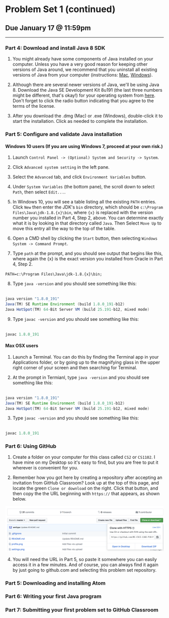 # Problem Set 1 (continued)

## Due January 17 @ 11:59pm

---

### Part 4: Download and install Java 8 SDK

1. You might already have some components of Java installed on your computer. Unless you have a very good reason for keeping other versions of Java around, we recommend that you uninstall all existing versions of Java from your computer (instructions: [Mac](https://www.java.com/en/download/help/mac_uninstall_java.xml), [Windows](https://www.java.com/en/download/help/uninstall_java.xml)). 


2. Although there are several newer versions of Java, we'll be using Java 8. Download the Java SE Development Kit 8u191 (the last three numbers might be different, that's okay!) for your operating system from [here](https://www.oracle.com/technetwork/java/javase/downloads/jdk8-downloads-2133151.html). Don't forget to click the radio button indicating that you agree to the terms of the license.

3. After you download the .dmg (Mac) or .exe (Windows), double-click it to start the installation. Click as needed to complete the installation.


### Part 5: Configure and validate Java installation
#### Windows 10 users (If you are using Windows 7, proceed at your own risk.)

1. Launch ``Control Panel -> (Optional) System and Security -> System``. 

2. Click ``Advanced system setting`` in the left pane.

3. Select the ``Advanced`` tab, and click ``Environment Variables`` button.

4. Under ``System Variables`` (the bottom pane), the scroll down to select ``Path``, then select ``Edit...``.

5. In Windows 10, you will see a table listing all the existing ``PATH`` entries.  Click ``New`` then enter the JDK's ``bin`` directory, which should be ``c:\Program Files\Java\jdk-1.8.{x}\bin``, where `{x}` is replaced with the version number you installed in Part 4, Step 2, above. You can determine exactly what it is by looking in that directory called `Java`. Then Select ``Move Up`` to move this entry all the way to the top of the table.

6. Open a CMD shell by clicking the ``Start`` button, then selecting ``Windows System -> Command Prompt``.

7. Type ``path`` at the prompt, and you should see output that begins like this, where again the {x} is the exact version you installed from Oracle in Part 4, Step 2.

``PATH=c:\Program Files\Java\jdk-1.8.{x}\bin;``

8. Type ``java -version`` and you should see something like this:

```java

java version "1.8.0_191"
Java(TM) SE Runtime Environment (build 1.8.0_191-b12)
Java HotSpot(TM) 64-Bit Server VM (build 25.191-b12, mixed mode)

```

9. Type ``javac -version`` and you should see something like this:

```java

javac 1.8.0_191

```

#### Max OSX users ####
1. Launch a Terminal. You can do this by finding the Terminal app in your Applications folder, or by going up to the magnifying glass in the upper right corner of your screen and then searching for Terminal.

2. At the prompt in Termianl, type ``java -version`` and you should see something like this:

```java

java version "1.8.0_191"
Java(TM) SE Runtime Environment (build 1.8.0_191-b12)
Java HotSpot(TM) 64-Bit Server VM (build 25.191-b12, mixed mode)

```


3. Type ``javac -version`` and you should see something like this:

```java

javac 1.8.0_191

```


### Part 6: Using GitHub 
1. Create a folder on your computer for this class called ``CS2`` or ``CS1102``. I have mine on my Desktop so it's easy to find, but you are free to put it wherever is convenient for you.

2. Remember how you got here by creating a repository after accepting an invitation from GitHub Classroom? Look up at the top of this page, and locate the green ``Clone or download`` on the right. Click that button, and then copy the the URL beginning with ``https://`` that appears, as shown below.

<img src="img/clone.png" width="700"  />

4. You will need the URL in Part 5, so paste it somewhere you can easily access it in a few minutes. And of course, you can always find it again by just going to github.com and selecting this problem set repository. 



### Part 5: Downloading and installing Atom



### Part 6: Writing your first Java program



### Part 7: Submitting your first problem set to GitHub Classroom

